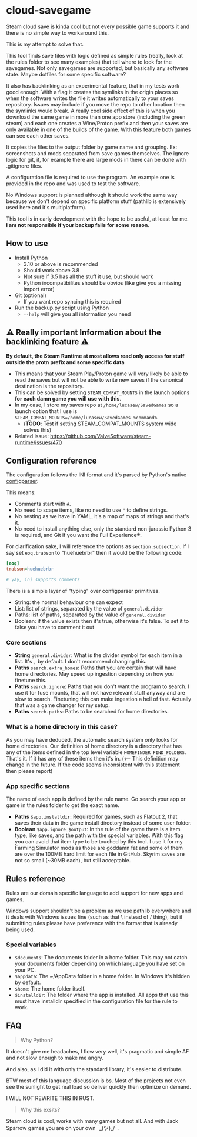 # cloud-savegame

Steam cloud save is kinda cool but not every possible game supports it and there is no simple way to workaround this.

This is my attempt to solve that.

This tool finds save files with logic defined as simple rules (really, look at the rules folder to see many examples) that tell where to look for the savegames. Not only savegames are supported, but basically any software state. Maybe dotfiles for some specific software?

It also has backlinking as an experimental feature, that in my tests work good enough. With a flag it creates the symlinks in the origin places so when the software writes the file it writes automatically to your saves repository. Issues may include if you move the repo to other location then the symlinks would break. A really cool side effect of this is when you download the same game in more than one app store (including the green steam) and each one creates a Wine/Proton prefix and then your saves are only available in one of the builds of the game. With this feature both games can see each other saves.

It copies the files to the output folder by game name and grouping. Ex: screenshots and mods separated from save games themselves. The ignore logic for git, if, for example there are large mods in there can be done with .gitignore files.

A configuration file is required to use the program. An example one is provided in the repo and was used to test the software.

No Windows support is planned although it should work the same way because we don't depend on specific platform stuff (pathlib is extensively used here and it's multiplatform).

This tool is in early development with the hope to be useful, at least for me. **I am not responsible if your backup fails for some reason**.

## How to use
- Install Python
    - 3.10 or above is recommended
    - Should work above 3.8
    - Not sure if 3.5 has all the stuff it  use, but should work
    - Python incompatibilites should be obvios (like give you a missing import error)
- Git (optional)
    - If you want repo syncing this is required
- Run the backup.py script using Python
    - `--help` will give you all information you need

## ⚠️ Really important Information about the backlinking feature ⚠️
**By default, the Steam Runtime at most allows read only access for stuff outside the protn prefix and some specific data**
- This means that your Steam Play/Proton game will very likely be able to read the saves but will not be able to write new saves if the canonical destination is the repository.
- This can be solved by setting `STEAM_COMPAT_MOUNTS` in the launch options **for each damn game you will use with this**.
- In my case, I store my saves repo at `/home/lucasew/SavedGames` so a launch option that I use is `STEAM_COMPAT_MOUNTS=/home/lucasew/SavedGames %command%`.
    - (**TODO**: Test if setting STEAM_COMPAT_MOUNTS system wide solves this)
- Related issue: https://github.com/ValveSoftware/steam-runtime/issues/470

## Configuration reference

The configuration follows the INI format and it's parsed by Python's native
[configparser](https://docs.python.org/3/library/configparser.html).

This means:
- Comments start with `#`.
- No need to scape items, like no need to use `"` to define strings.
- No nesting as we have in YAML, it's a map of maps of strings and
that's it.
- No need to install anything else, only the standard non-jurassic
Python 3 is required, and Git if you want the Full Experience®.

For clarification sake, I will reference the options as `section.subsection`.
If I say set `eoq.trabson` to "huehuebrbr" then it would be the following code:

```ini
[eoq]
trabson=huehuebrbr

# yay, ini supports comments
```

There is a simple layer of "typing" over configparser primitives.
- String: the normal behaviour one can expect
- List: list of strings, separated by the value of `general.divider`
- Paths: list of paths, separated by the value of `general.divider`
- Boolean: if the value exists then it's true, otherwise it's false. To set
 it to false you have to comment it out


### Core sections
- **String** `general.divider`: What is the divider symbol for each item in a list.
It's `,` by default. I don't recommend changing this.
- **Paths** `search.extra_homes`: Paths that you are certain that will have home
directories. May speed up ingestion depending on how you finetune this.
- **Paths** `search.ignore`: Paths that you don't want the program to search.
I use it for fuse mounts, that will not have relevant stuff anyway
and are slow to search. Finetuning this can make ingestion a hell of
fast. Actually that was a game changer for my setup.
- **Paths** `search.paths`: Paths to be searched for home directories.

### What is a home directory in this case?
As you may have deduced, the automatic search system only looks
for home directories. Our definition of home directory is a directory
that has any of the items defined in the top level variable
`HOMEFINDER_FIND_FOLDERS`. That's it. If it has any of these items
then it's in. (<-- This definition may change in the future. If the
code seems inconsistent with this statement then please report)

### App specific sections
The name of each app is defined by the rule name. Go search your app or game
in the rules folder to get the exact name.

- **Paths** `$app.installdir`: Required for games, such as Flatout 2, that saves
their data in the game install directory instead of some user folder.
- **Boolean** `$app.ignore_$output`: In the rule of the game there is a item type,
like saves, and the path with the special variables. With this flag you can
avoid that item type to be touched by this tool. I use it for my Farming Simulator
mods as those are goddamn fat and some of them are over the 100MB hard limit for each
file in GitHub. Skyrim saves are not so small (~30MB each), but still acceptable.

## Rules reference
Rules are our domain specific language to add support for new apps and games.

Windows support shouldn't be a problem as we use pathlib everywhere and it deals
with Windows issues fine (such as that \ instead of / thing), but if submitting rules
please have preference with the format that is already being used.

### Special variables
- `$documents`: The documents folder in a home folder. This may not catch
your documents folder depending on which language you have set on your PC.
- `$appdata`: The ~/AppData folder in a home folder. In Windows it's hidden by default.
- `$home`: The home folder itself.
- `$installdir`: The folder where the app is installed. All apps that use this must
have installdir specified in the configuration file for the rule to work.

## FAQ

> Why Python?

It doesn't give me headaches, I flow very well, it's pragmatic and simple AF and not slow enough to make me angry.

And also, as I did it with only the standard library, it's easier to distribute.

BTW most of this language discussion is bs. Most of the projects not even see the sunlight to get real
load so deliver quickly then optimize on demand.

I WILL NOT REWRITE THIS IN RUST.

> Why this exsits?

Steam cloud is cool, works with many games but not all. And with Jack Sparrow games you are on your own ¯\_(ツ)_/¯.

